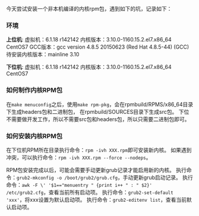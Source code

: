 今天尝试安装一个非本机编译的内核rpm包，遇到如下的坑，记录如下：

### 环境
**上位机**: 
虚拟机：6.1.18 r142142
内核版本：3.10.0-1160.15.2.el7.x86_64 CentOS7
GCC版本：gcc version 4.8.5 20150623 (Red Hat 4.8.5-44) (GCC)
待安装内核版本：mainline 3.10

**下位机**:
虚拟机：6.1.18 r142142
内核版本：3.10.0-1160.15.2.el7.x86_64 CentOS7

### 如何制作内核RPM包
在`make menuconfig`之后，使用`make rpm-pkg`，会在rpmbuild/RPMS/x86_64目录下生成headers包和二进制包，
在rpmbuild/SOURCES目录下生成src包。
下位不需要做开发工作，所以不需要src包和headers包，所以只需要二进制包即可。

### 如何安装内核RPM包
在下位机RPM所在目录执行命令：`rpm -ivh XXX.rpm`即可安装新内核。
如果遇到冲突，可以执行命令：`rpm -ivh XXX.rpm --force --nodeps`。

RPM包安装完成以后，可能会需要手动更新grub记录才能启用新的内核。
执行命令：`grub2-mkconfig -o /boot/grub2/grub.cfg`，手动更新grub启动记录。
执行命令：`awk -F \' '$1=="menuentry " {print i++ " : " $2}' /etc/grub2.cfg`，查看当前所有启动项。
执行命令：`grub2-set-default 'xxx'`，将xxx设置为默认启动项。
执行命令：`grub2-editenv list`，查看当前默认启动项。
